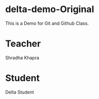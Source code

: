 # delta-demo-Original
This is a Demo for Git and Github Class.


# Teacher
Shradha Khapra

# Student
Delta Student
